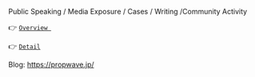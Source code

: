 Public Speaking / Media Exposure / Cases / Writing /Community Activity

:point_right: [```Overview ```](/OVERVIEW.md)

:point_right: [```Detail```](/DETAIL.md)

Blog: https://propwave.jp/
